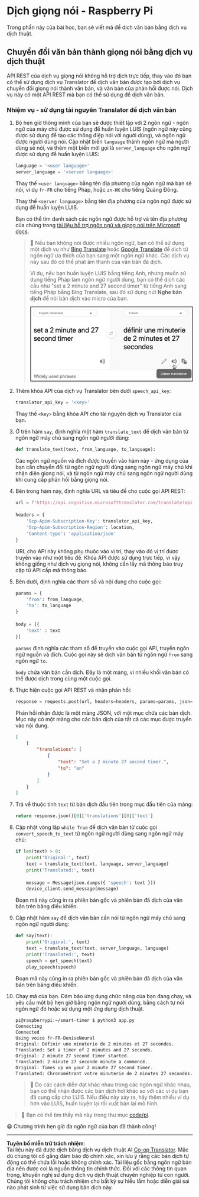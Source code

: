 <!--
CO_OP_TRANSLATOR_METADATA:
{
  "original_hash": "bbb5aa34221fe129dd3ce4d9ec33831a",
  "translation_date": "2025-08-27T23:41:51+00:00",
  "source_file": "6-consumer/lessons/4-multiple-language-support/pi-translate-speech.md",
  "language_code": "vi"
}
-->
# Dịch giọng nói - Raspberry Pi

Trong phần này của bài học, bạn sẽ viết mã để dịch văn bản bằng dịch vụ dịch thuật.

## Chuyển đổi văn bản thành giọng nói bằng dịch vụ dịch thuật

API REST của dịch vụ giọng nói không hỗ trợ dịch trực tiếp, thay vào đó bạn có thể sử dụng dịch vụ Translator để dịch văn bản được tạo bởi dịch vụ chuyển đổi giọng nói thành văn bản, và văn bản của phản hồi được nói. Dịch vụ này có một API REST mà bạn có thể sử dụng để dịch văn bản.

### Nhiệm vụ - sử dụng tài nguyên Translator để dịch văn bản

1. Bộ hẹn giờ thông minh của bạn sẽ được thiết lập với 2 ngôn ngữ - ngôn ngữ của máy chủ được sử dụng để huấn luyện LUIS (ngôn ngữ này cũng được sử dụng để tạo các thông điệp nói với người dùng), và ngôn ngữ được người dùng nói. Cập nhật biến `language` thành ngôn ngữ mà người dùng sẽ nói, và thêm một biến mới gọi là `server_language` cho ngôn ngữ được sử dụng để huấn luyện LUIS:

    ```python
    language = '<user language>'
    server_language = '<server language>'
    ```

    Thay thế `<user language>` bằng tên địa phương của ngôn ngữ mà bạn sẽ nói, ví dụ `fr-FR` cho tiếng Pháp, hoặc `zn-HK` cho tiếng Quảng Đông.

    Thay thế `<server language>` bằng tên địa phương của ngôn ngữ được sử dụng để huấn luyện LUIS.

    Bạn có thể tìm danh sách các ngôn ngữ được hỗ trợ và tên địa phương của chúng trong [tài liệu hỗ trợ ngôn ngữ và giọng nói trên Microsoft docs](https://docs.microsoft.com/azure/cognitive-services/speech-service/language-support?WT.mc_id=academic-17441-jabenn#speech-to-text).

    > 💁 Nếu bạn không nói được nhiều ngôn ngữ, bạn có thể sử dụng một dịch vụ như [Bing Translate](https://www.bing.com/translator) hoặc [Google Translate](https://translate.google.com) để dịch từ ngôn ngữ ưa thích của bạn sang một ngôn ngữ khác. Các dịch vụ này sau đó có thể phát âm thanh của văn bản đã dịch.
    >
    > Ví dụ, nếu bạn huấn luyện LUIS bằng tiếng Anh, nhưng muốn sử dụng tiếng Pháp làm ngôn ngữ người dùng, bạn có thể dịch các câu như "set a 2 minute and 27 second timer" từ tiếng Anh sang tiếng Pháp bằng Bing Translate, sau đó sử dụng nút **Nghe bản dịch** để nói bản dịch vào micro của bạn.
    >
    > ![Nút nghe bản dịch trên Bing Translate](../../../../../translated_images/bing-translate.348aa796d6efe2a92f41ea74a5cf42bb4c63d6faaa08e7f46924e072a35daa48.vi.png)

1. Thêm khóa API của dịch vụ Translator bên dưới `speech_api_key`:

    ```python
    translator_api_key = '<key>'
    ```

    Thay thế `<key>` bằng khóa API cho tài nguyên dịch vụ Translator của bạn.

1. Ở trên hàm `say`, định nghĩa một hàm `translate_text` để dịch văn bản từ ngôn ngữ máy chủ sang ngôn ngữ người dùng:

    ```python
    def translate_text(text, from_language, to_language):
    ```

    Các ngôn ngữ nguồn và đích được truyền vào hàm này - ứng dụng của bạn cần chuyển đổi từ ngôn ngữ người dùng sang ngôn ngữ máy chủ khi nhận diện giọng nói, và từ ngôn ngữ máy chủ sang ngôn ngữ người dùng khi cung cấp phản hồi bằng giọng nói.

1. Bên trong hàm này, định nghĩa URL và tiêu đề cho cuộc gọi API REST:

    ```python
    url = f'https://api.cognitive.microsofttranslator.com/translate?api-version=3.0'

    headers = {
        'Ocp-Apim-Subscription-Key': translator_api_key,
        'Ocp-Apim-Subscription-Region': location,
        'Content-type': 'application/json'
    }
    ```

    URL cho API này không phụ thuộc vào vị trí, thay vào đó vị trí được truyền vào như một tiêu đề. Khóa API được sử dụng trực tiếp, vì vậy không giống như dịch vụ giọng nói, không cần lấy mã thông báo truy cập từ API cấp mã thông báo.

1. Bên dưới, định nghĩa các tham số và nội dung cho cuộc gọi:

    ```python
    params = {
        'from': from_language,
        'to': to_language
    }

    body = [{
        'text' : text
    }]
    ```

    `params` định nghĩa các tham số để truyền vào cuộc gọi API, truyền ngôn ngữ nguồn và đích. Cuộc gọi này sẽ dịch văn bản từ ngôn ngữ `from` sang ngôn ngữ `to`.

    `body` chứa văn bản cần dịch. Đây là một mảng, vì nhiều khối văn bản có thể được dịch trong cùng một cuộc gọi.

1. Thực hiện cuộc gọi API REST và nhận phản hồi:

    ```python
    response = requests.post(url, headers=headers, params=params, json=body)
    ```

    Phản hồi nhận được là một mảng JSON, với một mục chứa các bản dịch. Mục này có một mảng cho các bản dịch của tất cả các mục được truyền vào nội dung.

    ```json
    [
        {
            "translations": [
                {
                    "text": "Set a 2 minute 27 second timer.",
                    "to": "en"
                }
            ]
        }
    ]
    ```

1. Trả về thuộc tính `text` từ bản dịch đầu tiên trong mục đầu tiên của mảng:

    ```python
    return response.json()[0]['translations'][0]['text']
    ```

1. Cập nhật vòng lặp `while True` để dịch văn bản từ cuộc gọi `convert_speech_to_text` từ ngôn ngữ người dùng sang ngôn ngữ máy chủ:

    ```python
    if len(text) > 0:
        print('Original:', text)
        text = translate_text(text, language, server_language)
        print('Translated:', text)

        message = Message(json.dumps({ 'speech': text }))
        device_client.send_message(message)
    ```

    Đoạn mã này cũng in ra phiên bản gốc và phiên bản đã dịch của văn bản trên bảng điều khiển.

1. Cập nhật hàm `say` để dịch văn bản cần nói từ ngôn ngữ máy chủ sang ngôn ngữ người dùng:

    ```python
    def say(text):
        print('Original:', text)
        text = translate_text(text, server_language, language)
        print('Translated:', text)
        speech = get_speech(text)
        play_speech(speech)
    ```

    Đoạn mã này cũng in ra phiên bản gốc và phiên bản đã dịch của văn bản trên bảng điều khiển.

1. Chạy mã của bạn. Đảm bảo ứng dụng chức năng của bạn đang chạy, và yêu cầu một bộ hẹn giờ bằng ngôn ngữ người dùng, bằng cách tự nói ngôn ngữ đó hoặc sử dụng một ứng dụng dịch thuật.

    ```output
    pi@raspberrypi:~/smart-timer $ python3 app.py
    Connecting
    Connected
    Using voice fr-FR-DeniseNeural
    Original: Définir une minuterie de 2 minutes et 27 secondes.
    Translated: Set a timer of 2 minutes and 27 seconds.
    Original: 2 minute 27 second timer started.
    Translated: 2 minute 27 seconde minute a commencé.
    Original: Times up on your 2 minute 27 second timer.
    Translated: Chronométrant votre minuterie de 2 minutes 27 secondes.
    ```

    > 💁 Do các cách diễn đạt khác nhau trong các ngôn ngữ khác nhau, bạn có thể nhận được các bản dịch hơi khác so với các ví dụ bạn đã cung cấp cho LUIS. Nếu điều này xảy ra, hãy thêm nhiều ví dụ hơn vào LUIS, huấn luyện lại rồi xuất bản lại mô hình.

> 💁 Bạn có thể tìm thấy mã này trong thư mục [code/pi](../../../../../6-consumer/lessons/4-multiple-language-support/code/pi).

😀 Chương trình hẹn giờ đa ngôn ngữ của bạn đã thành công!

---

**Tuyên bố miễn trừ trách nhiệm**:  
Tài liệu này đã được dịch bằng dịch vụ dịch thuật AI [Co-op Translator](https://github.com/Azure/co-op-translator). Mặc dù chúng tôi cố gắng đảm bảo độ chính xác, xin lưu ý rằng các bản dịch tự động có thể chứa lỗi hoặc không chính xác. Tài liệu gốc bằng ngôn ngữ bản địa nên được coi là nguồn thông tin chính thức. Đối với các thông tin quan trọng, khuyến nghị sử dụng dịch vụ dịch thuật chuyên nghiệp từ con người. Chúng tôi không chịu trách nhiệm cho bất kỳ sự hiểu lầm hoặc diễn giải sai nào phát sinh từ việc sử dụng bản dịch này.